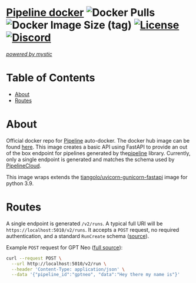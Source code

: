 # [Pipeline docker](https://pipeline.ai) ![Docker Pulls](https://img.shields.io/docker/pulls/mysticai/pipeline-docker) ![Docker Image Size (tag)](https://img.shields.io/docker/image-size/mysticai/pipeline-docker/latest) [![License](https://img.shields.io/crates/l/ap)](https://www.apache.org/licenses/LICENSE-2.0) [![Discord](https://img.shields.io/badge/discord-join-blue)](https://discord.gg/eJQRkBdEcs)
[_powered by mystic_](https://www.mystic.ai/)

# Table of Contents

- [About](#about)
- [Routes](#routes)

# About

Official docker repo for [Pipeline](https://github.com/mystic-ai/pipeline) auto-docker. The docker hub image can be found [here](https://hub.docker.com/r/mysticai/pipeline-docker). This image creates a basic API using FastAPI to provide an out of the box endpoint for pipelines generated by the[pipeline](https://github.com/mystic-ai/pipeline) library. Currently, only a single endpoint is generated and matches the schema used by [PipelineCloud]("https://pipeline.ai").

This image wraps extends the [tiangolo/uvicorn-gunicorn-fastapi](https://github.com/tiangolo/uvicorn-gunicorn-fastapi-docker) image for python 3.9.

# Routes

A single endpoint is generated `/v2/runs`. A typical full URI will be `https://localhost:5010/v2/runs`. It accepts a `POST` request, no required authentication, and a standard `RunCreate` schema ([source](https://github.com/mystic-ai/pipeline/blob/main/pipeline/schemas/run.py#L47)).

Example `POST` request for GPT Neo ([full source](https://github.com/mystic-ai/pipeline/blob/main/examples/docker/gpt_neo_docker.py)):

```bash
curl --request POST \
  --url http://localhost:5010/v2/run \
  --header 'Content-Type: application/json' \
  --data '{"pipeline_id":"gptneo", "data":"Hey there my name is"}'
```